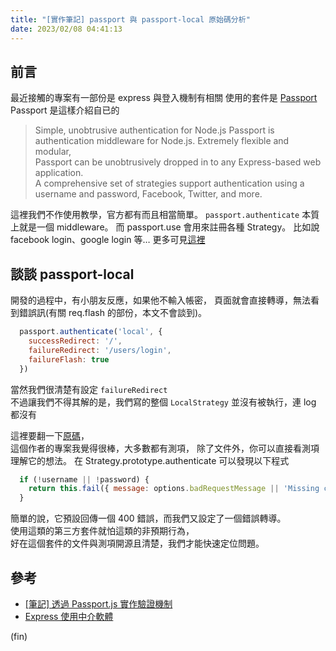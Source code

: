 ```yaml
---
title: "[實作筆記] passport 與 passport-local 原始碼分析"
date: 2023/02/08 04:41:13
---
```


## 前言

最近接觸的專案有一部份是 express 與登入機制有相關
使用的套件是 [Passport](https://www.passportjs.org/)
Passport 是這樣介紹自已的

> Simple, unobtrusive authentication for Node.js
> Passport is authentication middleware for Node.js. Extremely flexible and modular,  
> Passport can be unobtrusively dropped in to any Express-based web application.  
> A comprehensive set of strategies support authentication using a username and password, Facebook, Twitter, and more.

這裡我們不作使用教學，官方都有而且相當簡單。
`passport.authenticate` 本質上就是一個 middleware。
而 passport.use 會用來註冊各種 Strategy。
比如說 facebook login、google login 等…
更多可見[這裡](https://www.passportjs.org/packages/)

## 談談 passport-local

開發的過程中，有小朋友反應，如果他不輸入帳密，
頁面就會直接轉導，無法看到錯誤訊(有關 req.flash 的部份，本文不會談到)。

```javascript
  passport.authenticate('local', {
    successRedirect: '/',
    failureRedirect: '/users/login',
    failureFlash: true
  })
```

當然我們很清楚有設定 `failureRedirect`  
不過讓我們不得其解的是，我們寫的整個 `LocalStrategy` 並沒有被執行，連 log 都沒有

這裡要翻一下[原碼](https://github.com/jaredhanson/passport-local/blob/master/lib/strategy.js)，  
這個作者的專案我覺得很棒，大多數都有測項，
除了文件外，你可以直接看測項理解它的想法。
在 Strategy.prototype.authenticate 可以發現以下程式

```javascript
  if (!username || !password) {
    return this.fail({ message: options.badRequestMessage || 'Missing credentials' }, 400);
  }
```

簡單的說，它預設回傳一個 400 錯誤，而我們又設定了一個錯誤轉導。  
使用這類的第三方套件就怕這類的非預期行為，  
好在這個套件的文件與測項開源且清楚，我們才能快速定位問題。  

## 參考

- [[筆記] 透過 Passport.js 實作驗證機制](https://medium.com/%E9%BA%A5%E5%85%8B%E7%9A%84%E5%8D%8A%E8%B7%AF%E5%87%BA%E5%AE%B6%E7%AD%86%E8%A8%98/%E7%AD%86%E8%A8%98-%E9%80%8F%E9%81%8E-passport-js-%E5%AF%A6%E4%BD%9C%E9%A9%97%E8%AD%89%E6%A9%9F%E5%88%B6-11cf478f421e)
- [Express 使用中介軟體](https://expressjs.com/zh-tw/guide/using-middleware.html)

(fin)
